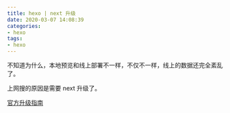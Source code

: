 ```yaml
---
title: hexo | next 升级
date: 2020-03-07 14:08:39
categories:
- hexo
tags:
- hexo
---
```

不知道为什么，本地预览和线上部署不一样，不仅不一样，线上的数据还完全紊乱了。

上网搜的原因是需要 next 升级了。

<!-- more -->

[官方升级指南](https://github.com/theme-next/hexo-theme-next/blob/master/docs/zh-CN/UPDATE-FROM-5.1.X.md)